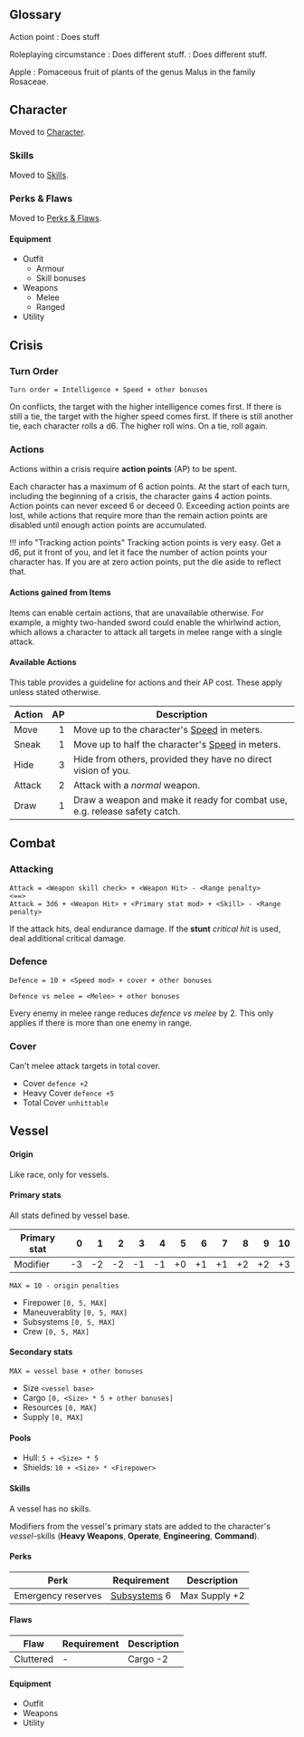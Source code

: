## Glossary

Action point
:   Does stuff

Roleplaying circumstance
:   Does different stuff.
:   Does different stuff.

Apple
:   Pomaceous fruit of plants of the genus Malus in
    the family Rosaceae.

## Character

Moved to [Character](/character).

### Skills

Moved to [Skills](/skills).

### Perks & Flaws

Moved to [Perks & Flaws](/perks-flaws).

#### Equipment

* Outfit
    * Armour
    * Skill bonuses
* Weapons
    * Melee
    * Ranged
* Utility

## Crisis

### Turn Order

`Turn order = Intelligence + Speed + other bonuses`

On conflicts, the target with the higher intelligence comes first. If there is
still a tie, the target with the higher speed comes first. If there is still
another tie, each character rolls a d6. The higher roll wins. On a tie, roll
again.

### Actions

Actions within a crisis require **action points** (AP) to be spent.

Each character has a maximum of 6 action points. At the start of each turn,
including the beginning of a crisis, the character gains 4 action points. Action
points can never exceed 6 or deceed 0. Exceeding action points are lost, while
actions that require more than the remain action points are disabled until
enough action points are accumulated.

!!! info "Tracking action points"
    Tracking action points is very easy. Get a d6, put it front of you, and let
    it face the number of action points your character has. If you are at zero
    action points, put the die aside to reflect that.

#### Actions gained from Items

Items can enable certain actions, that are unavailable otherwise. For example, a
mighty two-handed sword could enable the whirlwind action, which allows a
character to attack all targets in melee range with a single attack.

#### Available Actions

This table provides a guideline for actions and their AP cost. These apply
unless stated otherwise.

| Action |   AP | Description                                                                |
|--------|-----:|----------------------------------------------------------------------------|
| Move   |    1 | Move up to the character's [Speed](#speed) in meters.                      |
| Sneak  |    1 | Move up to half the character's [Speed](#speed) in meters.                 |
| Hide   |    3 | Hide from others, provided they have no direct vision of you.              |
| Attack |    2 | Attack with a *normal* weapon.                                             |
| Draw   |    1 | Draw a weapon and make it ready for combat use, e.g. release safety catch. |

## Combat

### Attacking

```
Attack = <Weapon skill check> + <Weapon Hit> - <Range penalty>
<==>
Attack = 3d6 + <Weapon Hit> + <Primary stat mod> + <Skill> - <Range penalty>
```

If the attack hits, deal endurance damage. If the **stunt** *critical hit* is
used, deal additional critical damage.

### Defence

```
Defence = 10 + <Speed mod> + cover + other bonuses

Defence vs melee = <Melee> + other bonuses
```

Every enemy in melee range reduces *defence vs melee* by 2. This only applies if
there is more than one enemy in range.

### Cover

Can't melee attack targets in total cover.

* Cover `defence +2`
* Heavy Cover `defence +5`
* Total Cover `unhittable`

## Vessel

#### Origin

Like race, only for vessels.

<div class="col-layout-start"></div>

#### Primary stats

All stats defined by vessel base.

| Primary stat |    0 |    1 |    2 |    3 |    4 |    5 |    6 |    7 |    8 |    9 |   10 |
|--------------|-----:|-----:|-----:|-----:|-----:|-----:|-----:|-----:|-----:|-----:|-----:|
| Modifier     |   -3 |   -2 |   -2 |   -1 |   -1 |   +0 |   +1 |   +1 |   +2 |   +2 |   +3 |

`MAX = 10 - origin penalties`

* Firepower `[0, 5, MAX]`
* Maneuverablity `[0, 5, MAX]`
* Subsystems `[0, 5, MAX]`
* Crew `[0, 5, MAX]`

<div class="col-layout-end"></div>

<div class="col-layout-start"></div>

#### Secondary stats

`MAX = vessel base + other bonuses`

* Size `<vessel base>`
* Cargo `[0, <Size> * 5 + other bonuses]`
* Resources `[0, MAX]`
* Supply `[0, MAX]`

#### Pools

* Hull: `5 + <Size> * 5`
* Shields: `10 + <Size> * <Firepower>`

<div class="col-layout-end clearfix"></div>

#### Skills

A vessel has no skills.

Modifiers from the vessel's primary stats are added to the character's
*vessel*-skills (**Heavy Weapons**, **Operate**, **Engineering**,
**Command**).

#### Perks

| Perk               | Requirement                 | Description   |
|--------------------|-----------------------------|---------------|
| Emergency reserves | [Subsystems](#subsystems) 6 | Max Supply +2 |

#### Flaws

| Flaw      | Requirement | Description |
|-----------|-------------|-------------|
| Cluttered | -           | Cargo -2    |

#### Equipment

* Outfit
* Weapons
* Utility